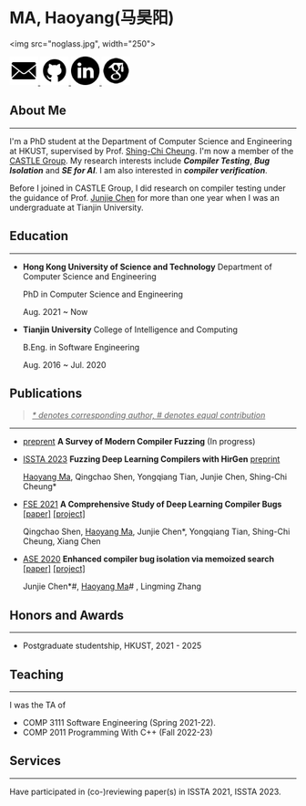 <script type="text/javascript"
  src="http://cdn.mathjax.org/mathjax/latest/MathJax.js?config=TeX-AMS-MML_HTMLorMML">
</script>
# MA, Haoyang(马昊阳)

<!-- <img src = "me.jpg" width = "500"> -->

<!-- <img src="me.jpg" width="400" 
onmouseover="src='me_cyberpunk.jpg'" 
onmouseout="src='me.jpg'" 
/> -->
<img src="noglass.jpg", width="250">

<!-- <img src="mepainting1.jpg", width="200"/> -->

<a href="mailto: hmaaj@connect.ust.hk">
    <img src="email.png", width=50>
</a>
<a href="https://github.com/haoyang9804">
    <img src="GitHub.png", width=50>
</a>
<a href="https://www.linkedin.com/in/haoyang-ma-a870b01b6/">
    <img src="linkedin.png", width=50>
</a>
<a href="https://scholar.google.com/citations?user=0-iO7hsAAAAJ&hl=en">
    <img src="google-scholar--v2.png", width=50>
</a>

<!-- [Google Scholar](https://scholar.google.com/citations?user=0-iO7hsAAAAJ&hl=en)  -->

<!-- [Github](https://github.com/haoyang9804) -->

## About Me

---
I'm a PhD student at the Department of Computer Science and Engineering at HKUST, supervised by Prof. [Shing-Chi Cheung](https://www.cse.ust.hk/~scc/). I'm now a member of the [CASTLE Group](http://sccpu2.cse.ust.hk/castle/index.html). My research interests include ***Compiler Testing***, ***Bug Isolation*** and ***SE for AI***. I am also interested in ***compiler verification***.

Before I joined in CASTLE Group, I did research on compiler testing under the guidance of Prof. [Junjie Chen](https://sites.google.com/site/junjiechen08/) for more than one year when I was an undergraduate at Tianjin University.


<!-- <u> BTW, my English name is drawn from my favoriate football coach [Jürgen Klopp](kloppp.png). </u> -->

## Education

---

+ **Hong Kong University of Science and Technology** Department of Computer Science and Engineering
  
    PhD in Computer Science and Engineering
  
    Aug. 2021 ~ Now

+ **Tianjin University** College of Intelligence and Computing
  
    B.Eng. in Software Engineering
  
    Aug. 2016 ~ Jul. 2020

## Publications

> <i><u>\* denotes corresponding author, # denotes equal contribution</u></i>

---

+ [preprent](https://arxiv.org/abs/2306.06884) **A Survey of Modern Compiler Fuzzing** (In progress)

+ [ISSTA 2023](https://conf.researchr.org/home/issta-2023) **Fuzzing Deep Learning Compilers with HirGen** [preprint](https://arxiv.org/abs/2208.02193)
    
    <u>Haoyang Ma</u>, Qingchao Shen, Yongqiang Tian, Junjie Chen, Shing-Chi Cheung*

+ [FSE 2021](https://2021.esec-fse.org) **A Comprehensive Study of Deep Learning Compiler Bugs** [\[paper\]](A_Comprehensive_Study_of_Deep_Learning_Compiler_Bugs.pdf) [\[project\]](https://github.com/ShenQingchao/DLCstudy)

    Qingchao Shen, <u>Haoyang Ma</u>, Junjie Chen*, Yongqiang Tian, Shing-Chi Cheung, Xiang Chen

    <!-- *acceptance rate*: 24.5% (97 of 396) -->

+ [ASE 2020](https://conf.researchr.org/home/ase-2020) **Enhanced compiler bug isolation via memoized search** [\[paper\]](ASE_20__Reinforcement_Compiler_Bug_Isolation.pdf) [\[project\]](https://github.com/haoyang9804/RecBi)

    Junjie Chen\*#, <u>Haoyang Ma</u>#  , Lingming Zhang

    <!-- *acceptance rate*: 22.5% (93 of 408) -->

## Honors and Awards

---

+ Postgraduate studentship, HKUST, 2021 - 2025

## Teaching

---

I was the TA of 

+ COMP 3111 Software Engineering (Spring 2021-22).
+ COMP 2011 Programming With C++ (Fall 2022-23)

## Services

---

Have participated in (co-)reviewing paper(s) in ISSTA 2021, ISSTA 2023.
